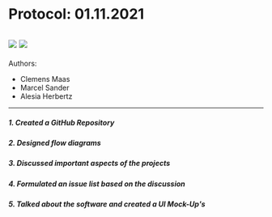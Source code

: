 # Protocol: 01.11.2021
![](https://img.shields.io/badge/Project%20week-01-blue) ![](https://img.shields.io/badge/Last%20update-01.11.2021-green)
---
Authors:
- Clemens Maas
- Marcel Sander
- Alesia Herbertz
---
##### 1. Created a GitHub Repository
##### 2. Designed flow diagrams
##### 3. Discussed important aspects of the projects
##### 4. Formulated an issue list based on the discussion
##### 5. Talked about the software and created a UI Mock-Up's
